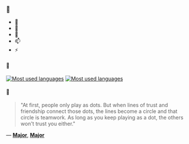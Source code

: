 ### 👋

- 🔭
- 🌱
- 💬
- 📫
- ⚡

#### 🧏

[![Most used languages](https://github-readme-stats-aynah.vercel.app/api/top-langs/?username=aynh&theme=solarized-dark&langs_count=6&layout=compact&hide_title=true)](https://github.com/anuraghazra/github-readme-stats#gh-dark-mode-only)
[![Most used languages](https://github-readme-stats-aynah.vercel.app/api/top-langs/?username=aynh&theme=solarized-light&langs_count=6&layout=compact&hide_title=true)](https://github.com/anuraghazra/github-readme-stats#gh-light-mode-only)

#### 💬

> "At first, people only play as dots. But when lines of trust and friendship connect those dots, the lines become a circle and that circle is teamwork. As long as you keep playing as a dot, the others won't trust you either."

&mdash; [**Major**](https://myanimelist.net/character.php?q=Major&cat=character), [**Major**](https://myanimelist.net/search/all?q=Major&cat=all)
